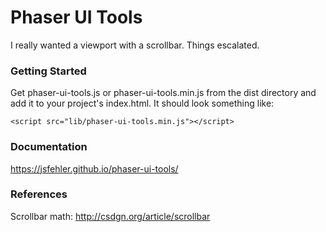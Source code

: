 # Phaser UI Tools
I really wanted a viewport with a scrollbar. Things escalated.

### Getting Started
Get phaser-ui-tools.js or phaser-ui-tools.min.js from the dist directory and add it to your project's index.html.
It should look something like:
```
<script src="lib/phaser-ui-tools.min.js"></script>
```

### Documentation
https://jsfehler.github.io/phaser-ui-tools/

### References
Scrollbar math:
http://csdgn.org/article/scrollbar
